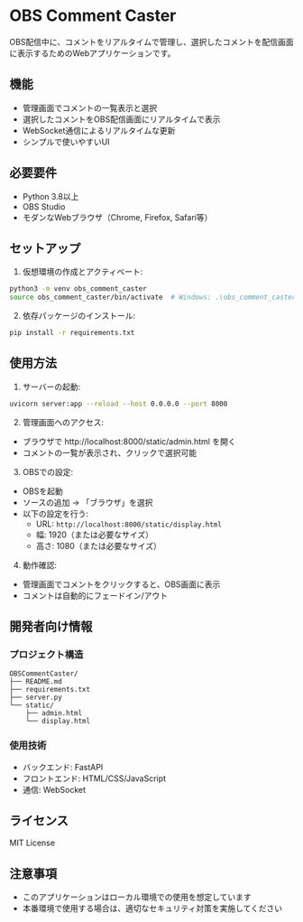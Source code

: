 # OBS Comment Caster

OBS配信中に、コメントをリアルタイムで管理し、選択したコメントを配信画面に表示するためのWebアプリケーションです。

## 機能

- 管理画面でコメントの一覧表示と選択
- 選択したコメントをOBS配信画面にリアルタイムで表示
- WebSocket通信によるリアルタイムな更新
- シンプルで使いやすいUI

## 必要要件

- Python 3.8以上
- OBS Studio
- モダンなWebブラウザ（Chrome, Firefox, Safari等）

## セットアップ

1. 仮想環境の作成とアクティベート:
```bash
python3 -m venv obs_comment_caster
source obs_comment_caster/bin/activate  # Windows: .\obs_comment_caster\Scripts\activate
```

2. 依存パッケージのインストール:
```bash
pip install -r requirements.txt
```

## 使用方法

1. サーバーの起動:
```bash
uvicorn server:app --reload --host 0.0.0.0 --port 8000
```

2. 管理画面へのアクセス:
- ブラウザで http://localhost:8000/static/admin.html を開く
- コメントの一覧が表示され、クリックで選択可能

3. OBSでの設定:
- OBSを起動
- ソースの追加 → 「ブラウザ」を選択
- 以下の設定を行う:
  - URL: `http://localhost:8000/static/display.html`
  - 幅: 1920（または必要なサイズ）
  - 高さ: 1080（または必要なサイズ）

4. 動作確認:
- 管理画面でコメントをクリックすると、OBS画面に表示
- コメントは自動的にフェードイン/アウト

## 開発者向け情報

### プロジェクト構造
```
OBSCommentCaster/
├── README.md
├── requirements.txt
├── server.py
└── static/
    ├── admin.html
    └── display.html
```

### 使用技術
- バックエンド: FastAPI
- フロントエンド: HTML/CSS/JavaScript
- 通信: WebSocket

## ライセンス

MIT License

## 注意事項

- このアプリケーションはローカル環境での使用を想定しています
- 本番環境で使用する場合は、適切なセキュリティ対策を実施してください 